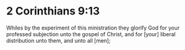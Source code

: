 # 2 Corinthians 9:13

Whiles by the experiment of this ministration they glorify God for your professed subjection unto the gospel of Christ, and for [your] liberal distribution unto them, and unto all [men];